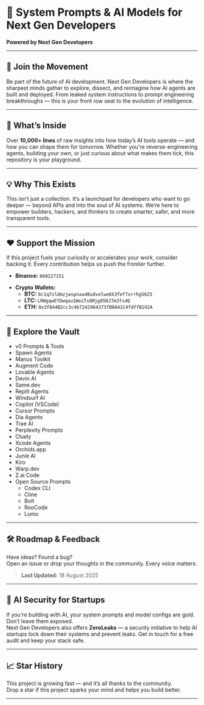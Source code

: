 # 🚀 **System Prompts & AI Models for Next Gen Developers**  
**Powered by Next Gen Developers**

---

## 💬 Join the Movement

Be part of the future of AI development. Next Gen Developers is where the sharpest minds gather to explore, dissect, and reimagine how AI agents are built and deployed. From leaked system instructions to prompt engineering breakthroughs — this is your front row seat to the evolution of intelligence.

---

## 📜 What’s Inside

Over **10,000+ lines** of raw insights into how today’s AI tools operate — and how you can shape them for tomorrow. Whether you're reverse-engineering agents, building your own, or just curious about what makes them tick, this repository is your playground.

---

## 💡 Why This Exists

This isn’t just a collection. It’s a launchpad for developers who want to go deeper — beyond APIs and into the soul of AI systems. We’re here to empower builders, hackers, and thinkers to create smarter, safer, and more transparent tools.

---

## ❤️ Support the Mission

If this project fuels your curiosity or accelerates your work, consider backing it. Every contribution helps us push the frontier further.

- **Binance:** `860227151`
<!-- - **PayPal:**  `` -->
- **Crypto Wallets:**  
  - **BTC:** `bc1q7zldmzjwspnaa48udvelwe6k3fef7xrrhg5625`  
  - **LTC:** `LRWgqwEYDwqau1WeiTs6Mjg85NJ7m3fsdQ`  
  - **ETH:** `0x3f844B2cc3c4b7242964373fB0A41C4fdffB192A`

---

## 📁 Explore the Vault

- v0 Prompts & Tools  
- Spawn Agents  
- Manus Toolkit  
- Augment Code  
- Lovable Agents  
- Devin AI  
- Same.dev  
- Replit Agents  
- Windsurf AI  
- Copilot (VSCode)  
- Cursor Prompts  
- Dia Agents  
- Trae AI  
- Perplexity Prompts  
- Cluely  
- Xcode Agents  
- Orchids.app  
- Junie AI  
- Kiro  
- Warp.dev  
- Z.ai Code  
- Open Source Prompts  
  - Codex CLI  
  - Cline  
  - Bolt  
  - RooCode  
  - Lumo  

---

## 🛠 Roadmap & Feedback

Have ideas? Found a bug?  
Open an issue or drop your thoughts in the community. Every voice matters.

> **Last Updated:** 18 August 2025

---

## 🔐 AI Security for Startups

If you're building with AI, your system prompts and model configs are gold. Don’t leave them exposed.  
Next Gen Developers also offers **ZeroLeaks** — a security initiative to help AI startups lock down their systems and prevent leaks. Get in touch for a free audit and keep your stack safe.

---

## 📈 Star History

This project is growing fast — and it’s all thanks to the community.  
Drop a star if this project sparks your mind and helps you build better.

---
